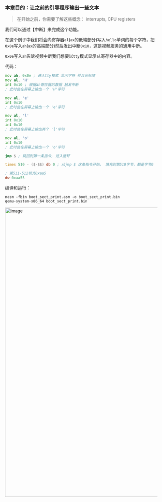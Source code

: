 ### 本章目的：让之前的引导程序输出一些文本

> 在开始之前，你需要了解这些概念： interrupts, CPU registers

我们可以通过【中断】来完成这个功能。

在这个例子中我们将会向寄存器`al`(`ax`的低端部分)写入`hello`单词的每个字符，把`0x0e`写入`ah`(`ax`的高端部分)然后发出中断`0x10`，这是视频服务的通用中断。


`0x0e`写入`ah`告诉视频中断我们想要以`tty`模式显示`al`寄存器中的内容。

代码：

```asm
mov ah, 0x0e ; 进入tty模式 显示字符 并且光标随
mov al, 'H'
int 0x10 ; 根据ah寄存器的数据 触发中断
; 此时会在屏幕上输出一个 'H'字符

mov al, 'e'
int 0x10
; 此时会在屏幕上输出一个 'e'字符

mov al, 'l'
int 0x10
int 0x10
; 此时会在屏幕上输出两个 'l'字符

mov al, 'o'
int 0x10
; 此时会在屏幕上输出一个 'o'字符

jmp $ ; 跳回到第一条指令, 进入循环

times 510 - ($-$$) db 0 ; 从jmp $ 这条指令开始， 填充到第510字节，都是字节0

; 第511-512填充0xaa5
dw 0xaa55
```

编译和运行：

```
nasm -fbin boot_sect_print.asm -o boot_sect_print.bin
qemu-system-x86_64 boot_sect_print.bin
```

<img width="953" alt="image" src="https://user-images.githubusercontent.com/92664048/166137109-ee0bb1af-9baf-4051-92d6-0e896d421fd1.png">